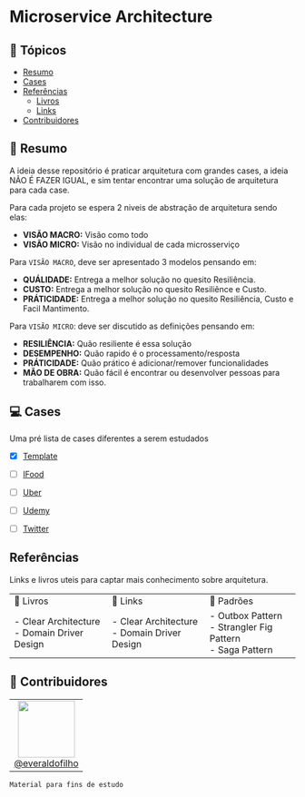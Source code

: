 # Microservice Architecture


## 🏁 Tópicos

* [Resumo](#resumo)
* [Cases](#Cases)
* [Referências](#Referências)
    * [Livros](#Livros)
    * [Links](#Links)
* [Contribuidores](#contribuidores)

## 📑 Resumo

A ideia desse repositório é praticar arquitetura com grandes cases, a ideia NÃO É FAZER IGUAL, e sim tentar encontrar uma solução de arquitetura para cada case.

Para cada projeto se espera 2 niveis de abstração de arquitetura sendo elas:

- **VISÃO MACRO:** Visão como todo
- **VISÃO MICRO:** Visão no individual de cada microsserviço

Para `VISÃO MACRO`, deve ser apresentado 3 modelos pensando em:

- **QUÁLIDADE:** Entrega a melhor solução no quesito Resiliência.
- **CUSTO:** Entrega a melhor solução no quesito Resiliênce e Custo.
- **PRÁTICIDADE:** Entrega a melhor solução no quesito Resiliência, Custo e Facil Mantimento.

Para `VISÃO MICRO`: deve ser discutido as definições pensando em:

- **RESILIÊNCIA:** Quão resiliente é essa solução
- **DESEMPENHO:** Quão rapido é o processamento/resposta
- **PRÁTICIDADE:** Quão prático é adicionar/remover funcionalidades
- **MÃO DE OBRA:** Quão fácil é encontrar ou desenvolver pessoas para trabalharem com isso.


## 💻 Cases

Uma pré lista de cases diferentes a serem estudados

- [x] [Template](./projects/template)
- [ ] [IFood](./projects/template)
- [ ] [Uber](./projects/template)
- [ ] [Udemy](./projects/template)
- [ ] [Twitter](./projects/template)


##  Referências

Links e livros uteis para captar mais conhecimento sobre arquitetura.

<table>
    <tr>
        <td>📖 Livros </td>
        <td>🔗 Links </td>
        <td>🧰 Padrões </td>
    </tr>
    <tr>
        <td>
            - Clear Architecture <br>
            - Domain Driver Design <br>
        </td>
        <td>
            - Clear Architecture <br>
            - Domain Driver Design <br>
        </td>
        <td>   
            - Outbox Pattern <br>
            - Strangler Fig Pattern <br>
            - Saga Pattern <br>
        </td>
    </tr>
</table>


## 👷 Contribuidores

<table borde=0>
    <tr>
        <td style="text-align: center">
            <a href="https://github.com/everaldofilho" target="blank">
                <img src="https://avatars.githubusercontent.com/u/30817430?v=4" width=100px><br>
                @everaldofilho
            </a>
        </td>
    </tr>
</table>


    Material para fins de estudo
